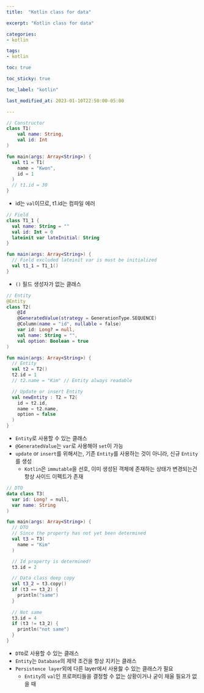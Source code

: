 ```yaml
---
title:  "Kotlin class for data"

excerpt: "Kotlin class for data"

categories:
- kotlin

tags:
- kotlin

toc: true

toc_sticky: true

toc_label: "kotlin"

last_modified_at: 2023-01-10T22:50:00-05:00

---
```


~~~kotlin
// Constructor
class T1(
    val name: String,
    val id: Int
)

fun main(args: Array<String>) {
  val t1 = T1(
    name = "Kwon", 
    id = 1
  )
  // t1.id = 30
}
~~~

- id는 `val`이므로, t1.id는 컴파일 에러

~~~kotlin
// Field
class T1_1 {
  val name: String = ""
  val id: Int = 0
  lateinit var lateInitial: String
}

fun main(args: Array<String>) {
  // Field excluded lateinit var is must be initialized
  val t1_1 = T1_1()
}
~~~

- `()` 필드 생성자가 없는 클래스

~~~kotlin
// Entity
@Entity
class T2(
    @Id
    @GeneratedValue(strategy = GenerationType.SEQUENCE)
    @Column(name = "id", nullable = false)
    var id: Long? = null,
    val name: String = "",
    val option: Boolean = true
)

fun main(args: Array<String>) {
  // Entity
  val t2 = T2()
  t2.id = 1
  // t2.name = "Kim" // Entity always readable

  // Update or insert Entity
  val newEntity : T2 = T2(
    id = t2.id,
    name = t2.name,
    option = false
  )
}
~~~

- `Entity`로 사용할 수 있는 클래스
- `@GeneratedValue`는 `var`로 사용해야 `set`이 가능
- `update` or `insert`를 위해서는, 기존 `Entity`를 사용하는 것이 아니라, 신규 `Entity`를 생성
  - `Kotlin`은 `immutable`을 선호, 이미 생성된 객체에 존재하는 상태가 변경되는건 항상 사이드 이펙트가 존재 


~~~kotlin
// DTO
data class T3(
  var id: Long? = null,
  var name: String
)

fun main(args: Array<String>) {
  // DTO
  // Since the property has not yet been determined
  val t3 = T3(
    name = "Kim"
  )

  // Id property is determined!
  t3.id = 2

  // Data class deep copy
  val t3_2 = t3.copy()
  if (t3 == t3_2) {
    println("same")
  }
  
  // Not same
  t3.id = 4
  if (t3 != t3_2) {
    println("not same")
  }
}
~~~

- `DTO`로 사용할 수 있는 클래스
- `Entity`는 `Database`의 제약 조건을 항상 지키는 클래스
- `Persistence layer`외에 다른 layer에서 사용핧 수 있는 클래스가 필요
  - `Entity`의 `val`인 프로퍼티들을 결정할 수 없는 상황이거나 굳이 채울 필요가 없을 때